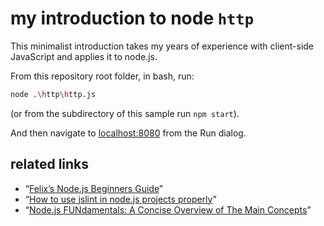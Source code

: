 # my introduction to node `http`

This minimalist introduction takes my years of experience with client-side JavaScript and applies it to node.js.

From this repository root folder, in bash, run:

```bash
node .\http\http.js
```

(or from the subdirectory of this sample run `npm start`).

And then navigate to [localhost:8080](http://localhost:8080) from the Run dialog.

## related links

* “[Felix’s Node.js Beginners Guide](http://nodeguide.com/beginner.html)”
* “[How to use jslint in node.js projects properly](https://coderwall.com/p/-h1h1w/how-to-use-jslint-in-node-js-projects-properly)”
* “[Node.js FUNdamentals: A Concise Overview of The Main Concepts](https://webapplog.com/node-js-fundamentals-a-concise-overview-of-the-main-concepts/)”